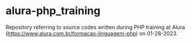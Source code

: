 # alura-php_training
Repository referring to source codes written during PHP training at Alura (https://www.alura.com.br/formacao-linguagem-php) on 01-28-2023.
